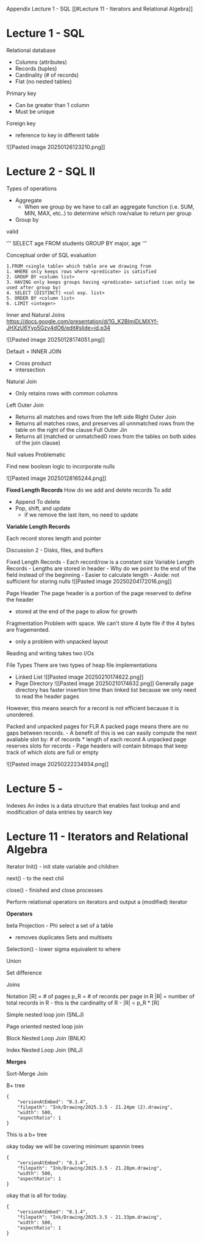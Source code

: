 Appendix
Lecture 1 - SQL
[[#Lecture 11 - Iterators and Relational Algebra]]


# Lecture 1 - SQL

Relational database
- Columns (attributes)
- Records (tuples)
- Cardinality (# of records)
- Flat (no nested tables)

Primary key
- Can be greater than 1 column
- Must be unique

Foreign key
- reference to key in different table

![[Pasted image 20250126123210.png]]




# Lecture 2 - SQL II

Types of operations
- Aggregate
	- When we group by we have to call an aggregate function (i.e. SUM, MIN, MAX, etc..) to determine which row/value to return per group
- Group by

valid 

'''
SELECT age
FROM students
GROUP BY major, age
'''


Conceptual order of SQL evaluation

```
1.FROM <single table> which table are we drawing from
1. WHERE only keeps rows where <predicate> is satisfied
2. GROUP BY <column list>
3. HAVING only keeps groups having <predicate> satisfied (can only be used after group by)
4. SELECT [DISTINCT] <col exp. list>
5. ORDER BY <column list>
6. LIMIT <integer>
```



Inner and Natural Joins
https://docs.google.com/presentation/d/1G_K2BImiDLMXYf-JHXzU6Yyo5Gzv4dO6/edit#slide=id.p34

![[Pasted image 20250128174051.png]]

Default = INNER JOIN
- Cross product
- intersection 

Natural Join
- Only retains rows with common columns

Left Outer Join
- Returns all matches and rows from the left side
RIght Outer Join
- Returns all matches rows, and preserves all unnmatched rows from the table on the right of the clause
Full Outer Jin
- Returns all (matched or unmatched0 rows from the tables on both sides of the join clause)

Null values
Problematic 

Find new boolean logic to incorporate nulls

![[Pasted image 20250128165244.png]]



**Fixed Length Records**
How do we add and delete records
To add 
- Append
To delete
- Pop, shift, and update
	- if we remove the last item, no need to update

**Variable Length Records**

Each record stores length and pointer

Discussion 2 - Disks, files, and buffers

Fixed Length Records
	- Each record/row is a constant size
Variable Length Records
	- Lengths are stored in header
	- Why do we point to the end of the field instead of the beginning
		- Easier to calculate length 
		- Aside: not sufficient for storing nulls
![[Pasted image 20250204172016.png]]

Page Header
The page header is a portion of the page reserved to define the header
- stored at the end of the page to allow for growth

Fragmentation
Problem with space. We can't store 4 byte file if the 4 bytes are fragemented.
- only a problem with unpacked layout

Reading and writing takes two I/Os

File Types
There are two types of heap file implementations
- Linked List
![[Pasted image 20250210174622.png]]
- Page Directory
![[Pasted image 20250210174632.png]]
Generally page directory has faster insertion time than linked list because we only need to read the header pages

However, this means search for a record is not efficient because it is unordered. 


Packed and unpacked pages for FLR
A packed page means there are no gaps between records.
	- A benefit of this is we can easily compute the next avaliable slot by: # of records * length of each record
A unpacked page reserves slots for records
	- Page headers will contain bitmaps that keep track of which slots are full or empty

![[Pasted image 20250222234934.png]]


# Lecture 5 - 

Indexes
An index is a data structure that enables fast lookup and and modification of data entries by search key

# Lecture 11 - Iterators and Relational Algebra

Iterator
Init() - init state variable and children

next() - to the next chil

close() - finished and close processes

Perform relational operators on iterators and output a (modified) iterator

**Operators**

beta
Projection - Phi 
select a set of a table  
- removes duplicates
Sets and multisets

Selection() - lower sigma
equivalent to where

Union

Set difference

Joins

Notation
[R] = # of pages
p_R = # of records per page in R
|R| = number of total records in R 
	- this is the cardinality of R
	- |R|  = p_R * [R]



Simple nested loop join (SNLJ)

Page oriented nested loop join 

Block Nested Loop Join (BNLK)

Index Nested Loop Join (INLJ)

**Merges**

Sort-Merge Join


B+ tree


```handdrawn-ink
{
	"versionAtEmbed": "0.3.4",
	"filepath": "Ink/Drawing/2025.3.5 - 21.24pm (2).drawing",
	"width": 500,
	"aspectRatio": 1
}
```


This is a b+ tree

okay today we will be covering minimum spannin trees


```handdrawn-ink
{
	"versionAtEmbed": "0.3.4",
	"filepath": "Ink/Drawing/2025.3.5 - 21.28pm.drawing",
	"width": 500,
	"aspectRatio": 1
}
```


okay that is all for today.



```handdrawn-ink
{
	"versionAtEmbed": "0.3.4",
	"filepath": "Ink/Drawing/2025.3.5 - 21.33pm.drawing",
	"width": 500,
	"aspectRatio": 1
}
```
